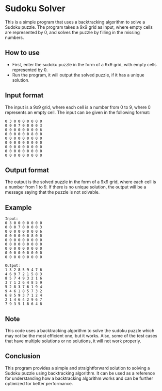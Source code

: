 # Sudoku Solver
This is a simple program that uses a backtracking algorithm to solve a Sudoku puzzle. The program takes a 9x9 grid as input, where empty cells are represented by 0, and solves the puzzle by filling in the missing numbers.

## How to use
- First, enter the sudoku puzzle in the form of a 9x9 grid, with empty cells represented by 0.
- Run the program, it will output the solved puzzle, if it has a unique solution.

## Input format
The input is a 9x9 grid, where each cell is a number from 0 to 9, where 0 represents an empty cell. The input can be given in the following format:
```
0 3 0 0 0 0 0 0 0
0 0 0 7 0 0 0 0 3
0 0 0 0 0 0 0 0 6
0 0 0 0 0 0 8 0 0
0 0 0 0 0 0 0 0 0
0 0 0 0 0 0 0 0 0
0 0 0 0 0 0 0 0 0
0 0 0 0 0 0 0 0 0
0 0 0 0 0 0 0 0 0
```

## Output format
The output is the solved puzzle in the form of a 9x9 grid, where each cell is a number from 1 to 9. If there is no unique solution, the output will be a message saying that the puzzle is not solvable.

## Example
```
Input:
0 3 0 0 0 0 0 0 0
0 0 0 7 0 0 0 0 3
0 0 0 0 0 0 0 0 6
0 0 0 0 0 0 8 0 0
0 0 0 0 0 0 0 0 0
0 0 0 0 0 0 0 0 0
0 0 0 0 0 0 0 0 0
0 0 0 0 0 0 0 0 0
0 0 0 0 0 0 0 0 0
```
```
Output:
1 3 2 8 5 9 4 7 6
4 6 9 7 2 1 5 8 3
8 5 7 4 9 3 2 1 6
3 7 1 2 6 4 8 5 9
5 2 8 3 7 6 1 9 4
9 4 6 1 8 5 7 3 2
6 8 5 9 3 7 1 2 4
2 1 4 6 4 2 9 6 7
7 9 3 5 1 8 6 4 8
```

## Note
This code uses a backtracking algorithm to solve the sudoku puzzle which may not be the most efficient one, but it works.
Also, some of the test cases that have multiple solutions or no solutions, it will not work properly.

## Conclusion
This program provides a simple and straightforward solution to solving a Sudoku puzzle using backtracking algorithm. It can be used as a reference for understanding how a backtracking algorithm works and can be further optimized for better performance.